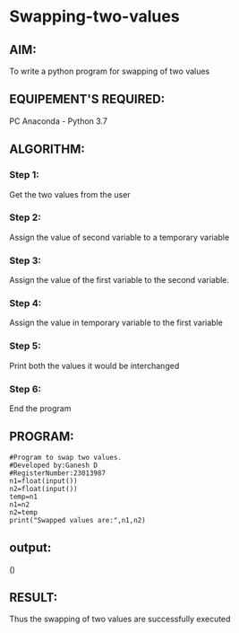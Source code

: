 # Swapping-two-values
## AIM:
To write a python program for swapping of two values
## EQUIPEMENT'S REQUIRED: 
PC
Anaconda - Python 3.7
## ALGORITHM: 
### Step 1:
Get the two values from the user
### Step 2: 
Assign the value of second variable to a temporary variable 
### Step 3: 
Assign the value of the first variable to the second variable.
### Step 4:  
Assign the value in temporary variable to the first variable
### Step 5: 
Print both the values it would be interchanged
### Step 6: 
End the program
## PROGRAM:
```
#Program to swap two values.
#Developed by:Ganesh D
#RegisterNumber:23013987
n1=float(input())
n2=float(input())
temp=n1
n1=n2
n2=temp
print("Swapped values are:",n1,n2)
```
## output:
(<swapping output.png>)


## RESULT:
Thus the swapping of two values are successfully executed



